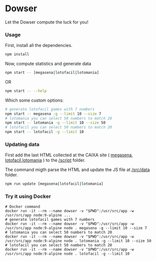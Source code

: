 # Dowser

Let the Dowser compute the luck for you!

### Usage

First, install all the dependencies.

```bash
npm install
```

Now, compute statistics and generate data

```bash
npm start -- [megasena|lotofacil|lotomania]
```
OR
```bash
npm start -- --help
```
Which some custom options:
```bash
# generate lotofacil games with 7 numbers
npm start -- megasena -g --limit 10 --size 7
# lotomania you can select 50 numbers to match 20
npm start -- lotomania -g --limit 10 --size 50
# lotofacil you can select 50 numbers to match 20
npm start -- lotofacil -g --limit 10
```

### Updating data

First add the last HTML collected at the CAIXA site ( [megasena](http://loterias.caixa.gov.br/wps/portal/loterias/landing/megasena/), [lotofacil](http://loterias.caixa.gov.br/wps/portal/loterias/landing/lotofacil/),[lotomania](http://loterias.caixa.gov.br/wps/portal/loterias/landing/lotomania/) ) to the [/script](/script) folder.

The command migth parse the HTML and update the JS file at [/src/data](/src/data) folder.

```bash
npm run update [megasena|lotofacil|lotomania]
```

### Try it using Docker

```
# Docker command
docker run -it --rm --name dowser -v "$PWD":/usr/src/app -w /usr/src/app node:9-alpine ...
# generate lotofacil games with 7 numbers
docker run -it --rm --name dowser -v "$PWD":/usr/src/app -w /usr/src/app node:9-alpine node . megasena -g --limit 10 --size 7
# lotomania you can select 50 numbers to match 20
docker run -it --rm --name dowser -v "$PWD":/usr/src/app -w /usr/src/app node:9-alpine node . lotomania -g --limit 10 --size 50
# lotofacil you can select 50 numbers to match 20
docker run -it --rm --name dowser -v "$PWD":/usr/src/app -w /usr/src/app node:9-alpine node . lotofacil -g --limit 10
```
